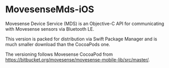 # MovesenseMds-iOS

Movesense Device Service (MDS) is an Objective-C API for communicating with Movesense sensors via Bluetooth LE.

This version is packed for distribution via Swift Package Manager and is much smaller download than the CocoaPods one.

The versioning follows Movesense CocoaPod from https://bitbucket.org/movesense/movesense-mobile-lib/src/master/.